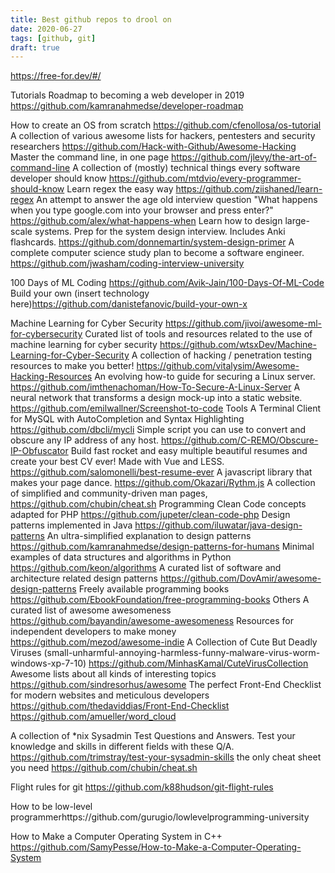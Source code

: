 ```yaml
---
title: Best github repos to drool on
date: 2020-06-27
tags: [github, git]
draft: true
---
```


https://free-for.dev/#/

Tutorials
Roadmap to becoming a web developer in 2019 https://github.com/kamranahmedse/developer-roadmap

How to create an OS from scratch https://github.com/cfenollosa/os-tutorial
A collection of various awesome lists for hackers, pentesters and security researchers https://github.com/Hack-with-Github/Awesome-Hacking
Master the command line, in one page https://github.com/jlevy/the-art-of-command-line
A collection of (mostly) technical things every software developer should know https://github.com/mtdvio/every-programmer-should-know
Learn regex the easy way https://github.com/ziishaned/learn-regex
An attempt to answer the age old interview question "What happens when you type google.com into your browser and press enter?" https://github.com/alex/what-happens-when
Learn how to design large-scale systems. Prep for the system design interview. Includes Anki flashcards. https://github.com/donnemartin/system-design-primer
A complete computer science study plan to become a software engineer. https://github.com/jwasham/coding-interview-university

100 Days of ML Coding https://github.com/Avik-Jain/100-Days-Of-ML-Code
Build your own (insert technology here)https://github.com/danistefanovic/build-your-own-x

Machine Learning for Cyber Security https://github.com/jivoi/awesome-ml-for-cybersecurity
Curated list of tools and resources related to the use of machine learning for cyber security https://github.com/wtsxDev/Machine-Learning-for-Cyber-Security
A collection of hacking / penetration testing resources to make you better! https://github.com/vitalysim/Awesome-Hacking-Resources
An evolving how-to guide for securing a Linux server. https://github.com/imthenachoman/How-To-Secure-A-Linux-Server
A neural network that transforms a design mock-up into a static website. https://github.com/emilwallner/Screenshot-to-code
Tools
A Terminal Client for MySQL with AutoCompletion and Syntax Highlighting https://github.com/dbcli/mycli
Simple script you can use to convert and obscure any IP address of any host. https://github.com/C-REMO/Obscure-IP-Obfuscator
Build fast rocket and easy multiple beautiful resumes and create your best CV ever! Made with Vue and LESS. https://github.com/salomonelli/best-resume-ever
A javascript library that makes your page dance. https://github.com/Okazari/Rythm.js
A collection of simplified and community-driven man pages, https://github.com/chubin/cheat.sh
Programming
Clean Code concepts adapted for PHP https://github.com/jupeter/clean-code-php
Design patterns implemented in Java https://github.com/iluwatar/java-design-patterns
An ultra-simplified explanation to design patterns https://github.com/kamranahmedse/design-patterns-for-humans
Minimal examples of data structures and algorithms in Python https://github.com/keon/algorithms
A curated list of software and architecture related design patterns https://github.com/DovAmir/awesome-design-patterns
Freely available programming books https://github.com/EbookFoundation/free-programming-books
Others
A curated list of awesome awesomeness https://github.com/bayandin/awesome-awesomeness
Resources for independent developers to make money https://github.com/mezod/awesome-indie
A Collection of Cute But Deadly Viruses (small-unharmful-annoying-harmless-funny-malware-virus-worm-windows-xp-7-10) https://github.com/MinhasKamal/CuteVirusCollection
Awesome lists about all kinds of interesting topics https://github.com/sindresorhus/awesome
The perfect Front-End Checklist for modern websites and meticulous developers https://github.com/thedaviddias/Front-End-Checklist
https://github.com/amueller/word_cloud



A collection of *nix Sysadmin Test Questions and Answers. Test your knowledge and skills in different fields with these Q/A. https://github.com/trimstray/test-your-sysadmin-skills
the only cheat sheet you need https://github.com/chubin/cheat.sh



Flight rules for git https://github.com/k88hudson/git-flight-rules

How to be low-level programmerhttps://github.com/gurugio/lowlevelprogramming-university


How to Make a Computer Operating System in C++ https://github.com/SamyPesse/How-to-Make-a-Computer-Operating-System

